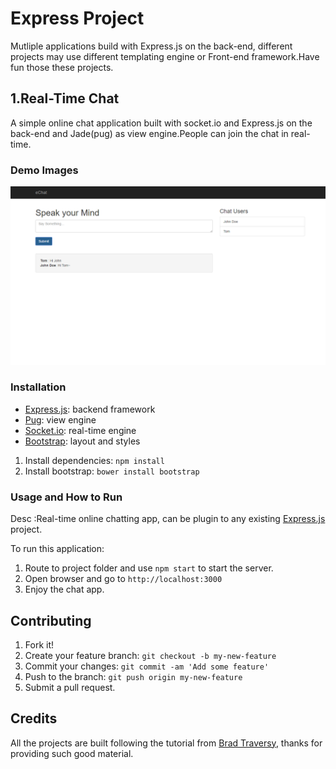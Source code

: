 
# Express Project

Mutliple applications build with Express.js on the back-end, different projects may use different templating engine or Front-end framework.Have fun those these projects.

## 1.Real-Time Chat 

A simple online chat application built with socket.io and Express.js on the back-end and Jade(pug) as view engine.People can join the chat in real-time.

### Demo Images
![alt text](https://github.com/Xu-Guo/express_projects/blob/master/demoimages/chatio.png)
### Installation

* [Express.js](http://expressjs.com): backend framework	
* [Pug](https://pugjs.org/api/getting-started.html): view engine
* [Socket.io](https://socket.io/): real-time engine
* [Bootstrap](http://www.getbootstrap.com):  layout and styles


1. Install dependencies: ```npm install```
2. Install bootstrap: ```bower install bootstrap```

### Usage and How to Run

Desc :Real-time online chatting app, can be plugin to any existing [Express.js](http://expressjs.com) project.<br>

To run this application: 
1. Route to project folder and use ```npm start``` to start the server.
2. Open browser and go to ```http://localhost:3000```
3. Enjoy the chat app.


## Contributing

1. Fork it!
2. Create your feature branch: `git checkout -b my-new-feature`
3. Commit your changes: `git commit -am 'Add some feature'`
4. Push to the branch: `git push origin my-new-feature`
5. Submit a pull request.



## Credits

All the projects are built following the tutorial from [Brad Traversy](https://github.com/bradtraversy?tab=repositories), thanks for providing such good material.
